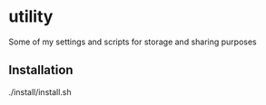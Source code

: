 utility
=======
Some of my settings and scripts for storage and sharing purposes

## Installation
./install/install.sh
